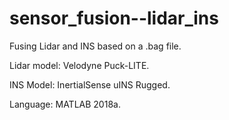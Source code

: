 # sensor_fusion--lidar_ins

Fusing Lidar and INS based on a .bag file.

Lidar model: Velodyne Puck-LITE.

INS Model: InertialSense uINS Rugged.

Language: MATLAB 2018a.

